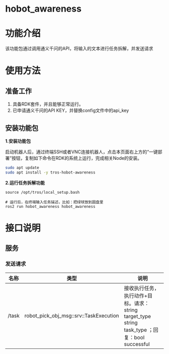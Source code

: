 # hobot_awareness
# 功能介绍

该功能包通过调用通义千问的API，将输入的文本进行任务拆解，并发送请求

# 使用方法

## 准备工作

1. 具备RDK套件，并且能够正常运行。
2. 已申请通义千问的API KEY，并替换config文件中的api_key

## 安装功能包

**1.安装功能包**

启动机器人后，通过终端SSH或者VNC连接机器人，点击本页面右上方的“一键部署”按钮，复制如下命令在RDK的系统上运行，完成相关Node的安装。

```bash
sudo apt update
sudo apt install -y tros-hobot-awareness
```

**2.运行任务拆解功能**

```shell
source /opt/tros/local_setup.bash

# 运行后，在终端输入任务描述，比如：把绿球放到圆盘里
ros2 run hobot_awareness hobot_awareness
```


# 接口说明

## 服务

### 发送请求

|名称  | 类型                                    | 说明            |
|------| -------------------------------------------| --------------------------------|
|/task |robot_pick_obj_msg::srv::TaskExecution      | 接收执行任务，执行动作+目标。请求：string target_type string task_type ；回复：bool successful|